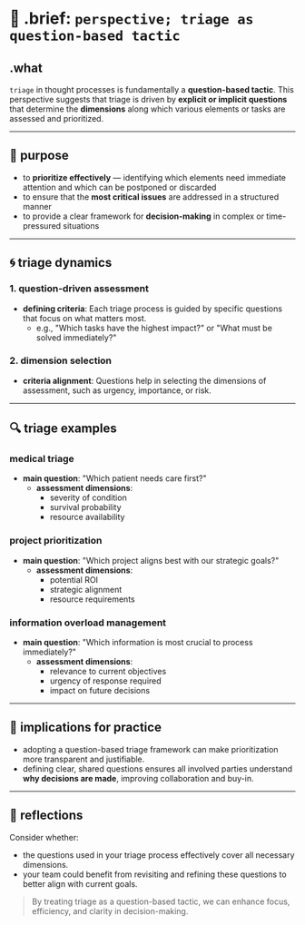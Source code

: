 # 🧩 .brief: `perspective; triage as question-based tactic`

## .what

`triage` in thought processes is fundamentally a **question-based tactic**. This perspective suggests that triage is driven by **explicit or implicit questions** that determine the **dimensions** along which various elements or tasks are assessed and prioritized.

---

## 🎯 purpose
- to **prioritize effectively** — identifying which elements need immediate attention and which can be postponed or discarded
- to ensure that the **most critical issues** are addressed in a structured manner
- to provide a clear framework for **decision-making** in complex or time-pressured situations

---

## 🌀 triage dynamics

### 1. question-driven assessment
- **defining criteria**: Each triage process is guided by specific questions that focus on what matters most.
  - e.g., "Which tasks have the highest impact?" or "What must be solved immediately?"

### 2. dimension selection
- **criteria alignment**: Questions help in selecting the dimensions of assessment, such as urgency, importance, or risk.

---

## 🔍 triage examples

### medical triage
- **main question**: "Which patient needs care first?"
  - **assessment dimensions**:
    - severity of condition
    - survival probability
    - resource availability

### project prioritization
- **main question**: "Which project aligns best with our strategic goals?"
  - **assessment dimensions**:
    - potential ROI
    - strategic alignment
    - resource requirements

### information overload management
- **main question**: "Which information is most crucial to process immediately?"
  - **assessment dimensions**:
    - relevance to current objectives
    - urgency of response required
    - impact on future decisions

---

## 🌿 implications for practice

- adopting a question-based triage framework can make prioritization more transparent and justifiable.
- defining clear, shared questions ensures all involved parties understand **why decisions are made**, improving collaboration and buy-in.

---

## 💭 reflections

Consider whether:
- the questions used in your triage process effectively cover all necessary dimensions.
- your team could benefit from revisiting and refining these questions to better align with current goals.

> By treating triage as a question-based tactic, we can enhance focus, efficiency, and clarity in decision-making.

